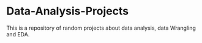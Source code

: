 # Data-Analysis-Projects
This is a repository of random projects about data analysis, data Wrangling and EDA. 
